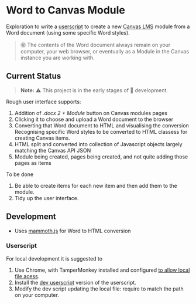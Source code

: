 # Word to Canvas Module

Exploration to write a [userscript](https://en.wikipedia.org/wiki/User_script) to create a new [Canvas LMS](https://canvas.instructure.com/) module from a Word document (using some specific Word styles).

> :secret: The contents of the Word document always remain on your computer, your web browser, or eventually as a Module in the Canvas instance you are working with.

## Current Status

> **Note:** :warning: This project is in the early stages of :construction: development.

Rough user interface supports:

1. Addition of _.docx 2 + Module_ button on Canvas modules pages
2. Clicking it to choose and upload a Word document to the browser 
3. Converting that Word document to HTML and visualising the conversion
    Recognising specific Word styles to be converted to HTML classess for creating Canvas items.
4. HTML split and converted into collection of Javascript objects largely matching the Canvas API JSON
5. Module being created, pages being created, and not quite adding those pages as items

To be done

1. Be able to create items for each new item and then add them to the module.
2. Tidy up the user interface.

## Development

- Uses [mammoth.js](https://github.com/mwilliamson/mammoth.js/) for Word to HTML conversion

### Userscript

For local development it is suggested to

1. Use Chrome, with TamperMonkey installed and configured [to allow local file acess](https://www.tampermonkey.net/faq.php#Q204).
2. Install the [dev userscript](./dist/devWord2Canvas.user.js) version of the userscript.
3. Modify the dev script updating the local file: require to match the path on your computer.
